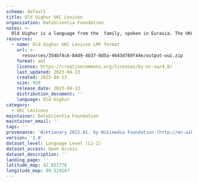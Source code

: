 ```yaml
---
schema: default
title: Old Uighur UKC Lexicon
organization: DataScientia Foundation
notes: >-
  Old Uighur is a language from the  family, spoken in Eurasia. The UKC Lexicon of Old Uighur is represented as a lexico-semantic network. It consists of words, word senses, synsets, as well as sense-level and synset-level relationships.
resources:
  - name: Old Uighur UKC Lexicon LMF format
    url: >-
      resources/354bf4c6-84d9-4b37-8d5a-4643d789f44e/output-oui.zip
    format: xml
    license: https://creativecommons.org/licenses/by-nc-sa/4.0/
    last_updated: 2023-04-13
    created: 2023-04-13
    size: 939
    release_date: 2023-04-13
    distribution_document: ''
    language: Old Uighur
category:
  - UKC Lexicons
maintainer: DataScientia Foundation
maintainer_email: ''
tags: ''
provenance: 'Wiktionary 2022.01. by Wikimedia Foundation (http://en.wiktionary.org); Princeton WordNet 2.1 by Princeton University (https://wordnet.princeton.edu)'
version: '1.0'
dataset_level: Language Level (L1-2)
dataset_access: Open Access
dataset_description: ''
landing_page: ''
latitude_map: 42.852778
longitude_map: 89.529167
---
```

